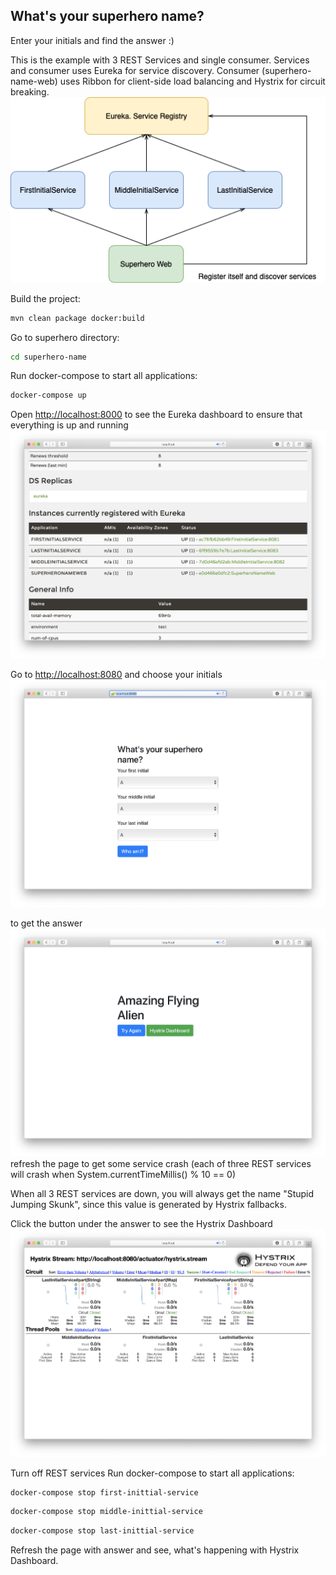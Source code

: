 ## What's your superhero name?
Enter your initials and find the answer :)

This is the example with 3 REST Services and single consumer.
Services and consumer uses Eureka for service discovery.
Consumer (superhero-name-web) uses Ribbon for client-side load balancing and Hystrix for circuit breaking.
![diagram](static/diagram.png "diagram")

Build the project:
```bash
mvn clean package docker:build
```

Go to superhero directory:
```bash
cd superhero-name
```

Run docker-compose to start all applications:
```bash
docker-compose up
```

Open [http://localhost:8000](http://localhost:8000) to see the Eureka dashboard to ensure that everything is up and running
![eureka](static/eureka.png "eureka")

Go to [http://localhost:8080](http://localhost:8080) and choose your initials
![question](static/question.png "question")

to get the answer
![answer](static/answer.png "answer")
refresh the page to get some service crash (each of three REST services will crash when System.currentTimeMillis() % 10 == 0)

When all 3 REST services are down, you will always get the name "Stupid Jumping Skunk", since this value is generated by Hystrix fallbacks.

Click the button under the answer to see the Hystrix Dashboard
![hystrix](static/hystrix.png "hystrix")

Turn off REST services
Run docker-compose to start all applications:
```bash
docker-compose stop first-inittial-service
```

```bash
docker-compose stop middle-inittial-service
```

```bash
docker-compose stop last-inittial-service
```

Refresh the page with answer and see, what's happening with Hystrix Dashboard.